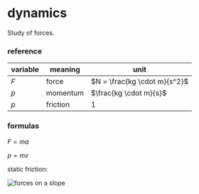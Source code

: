 # dynamics

Study of forces.

### reference

| variable | meaning  | unit                         |
| -------- | -------- | ---------------------------- |
| $F$      | force    | $N = \frac{kg \cdot m}{s^2}$ |
| $p$      | momentum | $\frac{kg \cdot m}{s}$       |
| $p$      | friction | $1$                          |

### formulas

$F = ma$

$p = mv$

static friction:

![forces on a slope](http://thecraftycanvas.com/library/files/2013/02/free-body-force-diagram-block-on-frictionless-incline.png)
